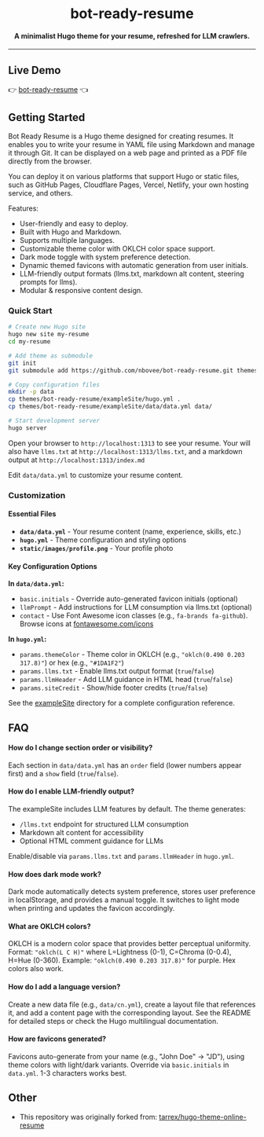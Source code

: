 <h1 align="center">bot-ready-resume</h1>


<h4 align="center">A minimalist Hugo theme for your resume, refreshed for LLM crawlers.</h4>

---

## Live Demo

:point_right: [bot-ready-resume][Demo] :point_left:

## Getting Started

Bot Ready Resume is a Hugo theme designed for creating resumes. It enables you to write your resume in YAML file using Markdown and manage it through Git. It can be displayed on a web page and printed as a PDF file directly from the browser.

You can deploy it on various platforms that support Hugo or static files, such as GitHub Pages, Cloudflare Pages, Vercel, Netlify, your own hosting service, and others.

Features:

- User-friendly and easy to deploy.
- Built with Hugo and Markdown.
- Supports multiple languages.
- Customizable theme color with OKLCH color space support.
- Dark mode toggle with system preference detection.
- Dynamic themed favicons with automatic generation from user initials.
- LLM-friendly output formats (llms.txt, markdown alt content, steering prompts for llms).
- Modular & responsive content design.

### Quick Start

```bash
# Create new Hugo site
hugo new site my-resume
cd my-resume

# Add theme as submodule
git init
git submodule add https://github.com/nbovee/bot-ready-resume.git themes/bot-ready-resume

# Copy configuration files
mkdir -p data
cp themes/bot-ready-resume/exampleSite/hugo.yml .
cp themes/bot-ready-resume/exampleSite/data/data.yml data/

# Start development server
hugo server
```

Open your browser to `http://localhost:1313` to see your resume.
Your will also have `llms.txt` at `http://localhost:1313/llms.txt`, and a markdown output at `http://localhost:1313/index.md`

Edit `data/data.yml` to customize your resume content.

### Customization

#### Essential Files

- **`data/data.yml`** - Your resume content (name, experience, skills, etc.)
- **`hugo.yml`** - Theme configuration and styling options
- **`static/images/profile.png`** - Your profile photo

#### Key Configuration Options

**In `data/data.yml`:**
- `basic.initials` - Override auto-generated favicon initials (optional)
- `llmPrompt` - Add instructions for LLM consumption via llms.txt (optional)
- `contact` - Use Font Awesome icon classes (e.g., `fa-brands fa-github`). Browse icons at [fontawesome.com/icons](https://fontawesome.com/icons)

**In `hugo.yml`:**
- `params.themeColor` - Theme color in OKLCH (e.g., `"oklch(0.490 0.203 317.8)"`) or hex (e.g., `"#1DA1F2"`)
- `params.llms.txt` - Enable llms.txt output format (`true`/`false`)
- `params.llmHeader` - Add LLM guidance in HTML head (`true`/`false`)
- `params.siteCredit` - Show/hide footer credits (`true`/`false`)

See the [exampleSite](exampleSite/) directory for a complete configuration reference.

## FAQ

#### How do I change section order or visibility?

Each section in `data/data.yml` has an `order` field (lower numbers appear first) and a `show` field (`true`/`false`).

#### How do I enable LLM-friendly output?

The exampleSite includes LLM features by default. The theme generates:
- `/llms.txt` endpoint for structured LLM consumption
- Markdown alt content for accessibility
- Optional HTML comment guidance for LLMs

Enable/disable via `params.llms.txt` and `params.llmHeader` in `hugo.yml`.

#### How does dark mode work?

Dark mode automatically detects system preference, stores user preference in localStorage, and provides a manual toggle. It switches to light mode when printing and updates the favicon accordingly.

#### What are OKLCH colors?

OKLCH is a modern color space that provides better perceptual uniformity. Format: `"oklch(L C H)"` where L=Lightness (0-1), C=Chroma (0-0.4), H=Hue (0-360). Example: `"oklch(0.490 0.203 317.8)"` for purple. Hex colors also work.

#### How do I add a language version?

Create a new data file (e.g., `data/cn.yml`), create a layout file that references it, and add a content page with the corresponding layout. See the README for detailed steps or check the Hugo multilingual documentation.

#### How are favicons generated?

Favicons auto-generate from your name (e.g., "John Doe" → "JD"), using theme colors with light/dark variants. Override via `basic.initials` in `data.yml`. 1-3 characters works best.


## Other

- This repository was originally forked from: [tarrex/hugo-theme-online-resume](https://github.com/tarrex/hugo-theme-online-resume)


[Demo]: https://nick.bov.ee/bot-ready-resume
